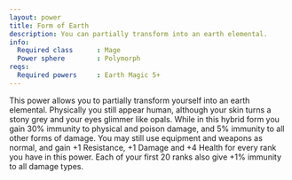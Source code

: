 ```yaml
---
layout: power
title: Form of Earth
description: You can partially transform into an earth elemental.
info:
  Required class      : Mage
  Power sphere        : Polymorph
reqs:
  Required powers     : Earth Magic 5+
---
```


This power allows you to partially transform yourself into an earth elemental.
Physically you still appear human, although your skin turns a stony grey and
your eyes glimmer like opals.  While in this hybrid form you gain 30% immunity
to physical and poison damage, and 5% immunity to all other forms of damage.
You may still use equipment and weapons as normal, and gain +1 Resistance, +1
Damage and +4 Health for every rank you have in this power.  Each of your first
20 ranks also give +1% immunity to all damage types.
